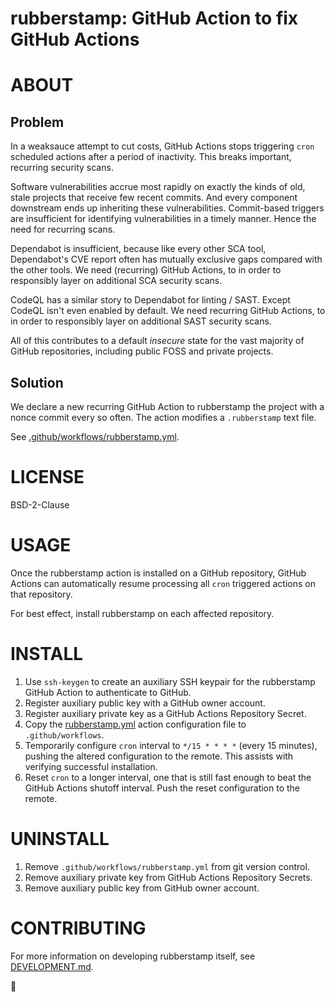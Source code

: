# rubberstamp: GitHub Action to fix GitHub Actions

# ABOUT

## Problem

In a weaksauce attempt to cut costs, GitHub Actions stops triggering `cron` scheduled actions after a period of inactivity. This breaks important, recurring security scans.

Software vulnerabilities accrue most rapidly on exactly the kinds of old, stale projects that receive few recent commits. And every component downstream ends up inheriting these vulnerabilities. Commit-based triggers are insufficient for identifying vulnerabilities in a timely manner. Hence the need for recurring scans.

Dependabot is insufficient, because like every other SCA tool, Dependabot's CVE report often has mutually exclusive gaps compared with the other tools. We need (recurring) GitHub Actions, to in order to responsibly layer on additional SCA security scans.

CodeQL has a similar story to Dependabot for linting / SAST. Except CodeQL isn't even enabled by default. We need recurring GitHub Actions, to in order to responsibly layer on additional SAST security scans.

All of this contributes to a default *insecure* state for the vast majority of GitHub repositories, including public FOSS and private projects.

## Solution

We declare a new recurring GitHub Action to rubberstamp the project with a nonce commit every so often. The action modifies a `.rubberstamp` text file.

See [.github/workflows/rubberstamp.yml](.github/workflows/rubberstamp.yml).

# LICENSE

BSD-2-Clause

# USAGE

Once the rubberstamp action is installed on a GitHub repository, GitHub Actions can automatically resume processing all `cron` triggered actions on that repository.

For best effect, install rubberstamp on each affected repository.

# INSTALL

1. Use `ssh-keygen` to create an auxiliary SSH keypair for the rubberstamp GitHub Action to authenticate to GitHub.
2. Register auxiliary public key with a GitHub owner account.
3. Register auxiliary private key as a GitHub Actions Repository Secret.
4. Copy the [rubberstamp.yml](.github/workflows/rubberstamp.yml) action configuration file to `.github/workflows`.
5. Temporarily configure `cron` interval to `*/15 * * * *` (every 15 minutes), pushing the altered configuration to the remote. This assists with verifying successful installation.
6. Reset `cron` to a longer interval, one that is still fast enough to beat the GitHub Actions shutoff interval. Push the reset configuration to the remote.

# UNINSTALL

1. Remove `.github/workflows/rubberstamp.yml` from git version control.
2. Remove auxiliary private key from GitHub Actions Repository Secrets.
3. Remove auxiliary public key from GitHub owner account.

# CONTRIBUTING

For more information on developing rubberstamp itself, see [DEVELOPMENT.md](DEVELOPMENT.md).

🔴
